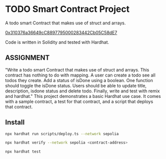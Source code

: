 # TODO Smart Contract Project

A todo smart Contract that makes use of struct and arrays.

[0x310376a36649cC8897795000283442Cb05C58dE7](https://sepolia.etherscan.io/address/0x310376a36649cC8897795000283442Cb05C58dE7)

Code is written in Solidity and tested with Hardhat.

## ASSIGNMENT

"Write a todo smart Contract that makes use of struct and arrays.
This contract has nothing to do with mapping.
A user can create a todo see all todos they create.
Add a status of isDone using a boolean.
One function should toggle the isDone status.
Users should be able to update title, description, isdone status and delete todo.
Finally, write and test with remix and hardhat."
This project demonstrates a basic Hardhat use case. It comes with a sample contract, a test for that contract, and a script that deploys that contract.

## Install

```bash
npx hardhat run scripts/deploy.ts --network sepolia
```

```bash
npx hardhat verify --network sepolia <contract-address>
```

```bash
npx hardhat test
```